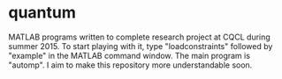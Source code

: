 # quantum
MATLAB programs written to complete research project at CQCL during summer 2015. To start playing with it, type "loadconstraints" followed by "example" in the MATLAB command window. The main program is "automp". I aim to make this repository more understandable soon.
